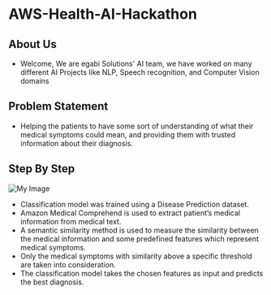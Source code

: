 # AWS-Health-AI-Hackathon

## About Us

* Welcome, We are egabi Solutions' AI team, we have worked on many different AI Projects like NLP, Speech recognition, and Computer Vision domains

## Problem Statement 

* Helping the patients to have some sort of understanding of what their medical symptoms could mean, and providing them with trusted information about their diagnosis.

## Step By Step

![My Image]([https://raw.githubusercontent.com/muhammadayman97/AWS-Health-AI-Hackathon/main/images/pipeline.jpg](https://github.com/muhammadayman97/AWS-Health-AI-Hackathon/blob/main/images/pipeline.jpg))

* Classification model was trained using a Disease Prediction dataset.
* Amazon Medical Comprehend is used to extract patient’s medical information from medical text.
* A semantic similarity method is used to measure the similarity between the medical information and some predefined features which represent medical symptoms.
* Only the medical symptoms with similarity above a specific threshold are taken into consideration.
* The classification model takes the chosen features as input and predicts the best diagnosis.
